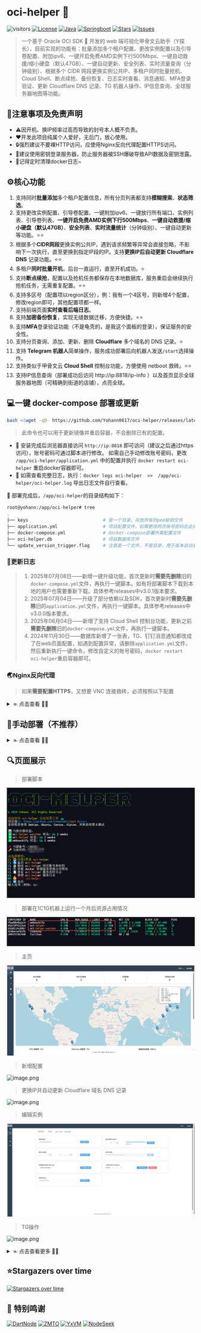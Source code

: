 # oci-helper 🐢

![visitors](https://komarev.com/ghpvc/?username=Yohann0617&color=green&style=flat-square&label=visitors)
[![License](https://img.shields.io/badge/license-Apache%202.0-blue.svg)](LICENSE)
[![Java](https://img.shields.io/badge/Java-21+-orange?logo=java)](Java)
[![Springboot](https://img.shields.io/badge/Springboot-3+-green?logo=springboot)](Springboot)
[![Stars](https://img.shields.io/github/stars/Yohann0617/oci-helper)](https://github.com/Yohann0617/oci-helper/stargazers)
[![Issues](https://img.shields.io/github/issues/Yohann0617/oci-helper)](https://github.com/Yohann0617/oci-helper/issues)


> 一个基于 Oracle OCI SDK 🐢 开发的 web 端可视化甲骨文云助手（Y探长），目前实现的功能有：批量添加多个租户配置、更改实例配置以及引导卷配置、附加ipv6、一键开启免费AMD实例下行500Mbps、一键自动救援/缩小硬盘（默认47GB）、一键自动更新、安全列表、实时流量查询（分钟级别）、根据多个 CIDR 网段更换实例公共IP、多租户同时批量抢机、Cloud Shell、断点续抢、备份恢复、日志实时查看、消息通知、MFA登录验证、更新 Cloudflare DNS 记录、TG 机器人操作、IP信息查询、全球服务器地图等功能。

## 🔔注意事项及免责声明

- ⚠️因开机、换IP频率过高而导致的封号本人概不负责。
- ❤️开发此项目纯属个人爱好，无后门，放心使用。
- 🔒强烈建议不要裸HTTP访问，应使用Nginx反向代理配置HTTPS访问。
- 🔐建议使用密钥登录服务器，防止服务器被SSH爆破导致API数据及密钥泄露。
- 📃记得定时清理docker日志~

## ⚙核心功能

1. 支持同时**批量添加**多个租户配置信息，所有分页列表都支持**模糊搜索**、**状态筛选**。
2. 支持更改实例配置、引导卷配置、一键附加ipv6、一键放行所有端口、实例列表、引导卷列表、**一键开启免费AMD实例下行500Mbps**、**一键自动救援/缩小硬盘（默认47GB）**、**安全列表**、**实时流量统计**（分钟级别）、一键自动更新等功能。⭐⭐
3. 根据多个**CIDR网段**更换实例公共IP，遇到请求频繁等异常会直接忽略，不影响下一次执行，直至更换到指定IP段的IP。支持**更换IP后自动更新 Cloudflare DNS** 记录功能。⭐⭐
4. 多租户**同时批量开机**，后台一直运行，直至开机成功。⭐
5. 支持**断点续抢**，配置以及抢机任务都保存在本地数据库，服务重启会继续执行抢机任务，无需重复配置。⭐⭐
6. 支持多区号（配置项以region区分），例：我有一个4区号，则新增4个配置，修改region即可，其他配置项都一样。
7. 支持前端页面**实时查看后端日志**。
8. 支持**加密备份恢复**，实现无缝数据迁移，方便快捷。⭐⭐
9. 支持**MFA**登录验证功能（不是龟壳的，是我这个面板的登录），保证服务的安全性。
10. 支持分页查询、添加、更新、删除 **Cloudflare** 多个域名的 DNS 记录。⭐
11. 支持 **Telegram 机器人**简单操作，服务成功部署后向机器人发送`/start`选择操作。
12. 支持类似于甲骨文云 **Cloud Shell** 控制台功能，方便使用 netboot 救砖。⭐⭐
13. 支持IP信息查询（部署成功后访问 http://ip:8818/ip-info ）以及首页显示全球服务器地图（可精确到街道的店铺），点亮全球。

## 💻一键 docker-compose 部署或更新

```bash
bash <(wget -qO- https://github.com/Yohann0617/oci-helper/releases/latest/download/sh_oci-helper_install.sh)
```
> 此命令也可以用于更新镜像并重启容器，不会删除已有的配置。

- 🔔 安装完成后浏览器直接访问 `http://ip:8818` 即可访问（建议之后通过https访问），账号密码可通过脚本进行修改。
如需自己手动修改账号密码，更改 `/app/oci-helper/application.yml` 中的配置并执行 `docker restart oci-helper` 重启docker容器即可。
- 📃 如需查看完整日志，执行：`docker logs oci-helper  >>  /app/oci-helper/oci-helper.log` 导出日志文件自行查看。

🎄 部署完成后，`/app/oci-helper`的目录结构如下：
```bash
root@yohann:/app/oci-helper# tree
.
├── keys                            # 是一个目录，存放所有的pem秘钥文件
├── application.yml                 # 项目配置文件，如需更改网页账号密码在此处更改，并执行 docker restart oci-helper 重启容器
├── docker-compose.yml              # docker-compose部署所需配置文件
├── oci-helper.db                   # 项目数据库文件
└── update_version_trigger.flag     # 注意是一个文件，不是目录，用于版本自动更新
````

### 📃更新日志

> 1. 2025年07月08日——新增一键升级功能，首次更新时**需要先删除**旧的`docker-compose.yml`文件，再执行一键脚本。如有将部署脚本下载到本地的用户也需要重新下载。具体参考releases中v3.0.1版本要求。
> 2. 2025年07月04日——升级了部分依赖以及SDK，首次更新时**需要先删除**旧的`application.yml`文件，再执行一键脚本。具体参考releases中v3.0.0版本要求。
> 3. 2025年06月04日——新增了支持 Cloud Shell 控制台功能，更新之前**需要先删除**旧的`docker-compose.yml`文件，再执行一键脚本。
> 4. 2024年11月30日——数据库新增了一张表，TG、钉钉消息通知都改成了在web页面配置，如遇到配置异常，请删除`application.yml`文件，然后重新执行一键命令，修改自定义的账号密码，`docker restart oci-helper`重启容器即可。

### 🌏Nginx反向代理

> 如果**需要配置HTTPS**，又想要 VNC 连接救砖，必须按照以下配置

<details>
    <summary> ☜ 点击查看 👨‍💻</summary>

#### 1. 修改 docker-compose.yaml
> 这一步是保证服务端口只有服务器内部网络可以访问，外部无法直接通过IP+端口的方式访问服务，提高安全性。修改完之后需要执行 `cd /app/oci-helper && docker-compose down && docker-compose up -d` 重启服务或者直接再执行一次一键脚本。

`/app/oci-helper/docker-compose.yaml`：
```yaml
services:
  watcher:
    image: ghcr.io/yohann0617/oci-helper-watcher:main
    container_name: oci-helper-watcher
    restart: always
    volumes:
      - /var/run/docker.sock:/var/run/docker.sock
      - /usr/local/bin/docker-compose:/usr/local/bin/docker-compose
      - /app/oci-helper/docker-compose.yml:/app/oci-helper/docker-compose.yml
      - /app/oci-helper/update_version_trigger.flag:/app/oci-helper/update_version_trigger.flag
      - /app/oci-helper/oci-helper.db:/app/oci-helper/oci-helper.db

  oci-helper:
    image: ghcr.io/yohann0617/oci-helper:master
    container_name: oci-helper
    restart: always
    ports:
      - "127.0.0.1:8818:8818" # 修改项
    volumes:
      - /app/oci-helper/application.yml:/app/oci-helper/application.yml
      - /app/oci-helper/oci-helper.db:/app/oci-helper/oci-helper.db
      - /app/oci-helper/keys:/app/oci-helper/keys
      - /app/oci-helper/update_version_trigger.flag:/app/oci-helper/update_version_trigger.flag
    networks:
      - app-network
      
  websockify:
    image: ghcr.io/yohann0617/oci-helper-websockify:master
    container_name: websockify
    restart: always
    ports:
      - "127.0.0.1:6080:6080" # 修改项
    depends_on:
      - oci-helper
    networks:
      - app-network

networks:
  app-network:
    driver: bridge
```

#### 2. Nginx反向代理核心示例
> 修改完记得重启Nginx

```nginx
        location /myvnc/ {
            proxy_pass http://127.0.0.1:6080/;
            proxy_http_version 1.1;
            proxy_set_header Upgrade $http_upgrade;
            proxy_set_header Connection "upgrade";
            proxy_set_header Host $host;
            send_timeout 10800;
            proxy_read_timeout 10800;
            proxy_send_timeout 10800;
        }

        location / {
            add_header Cache-Control no-cache;
            proxy_pass http://127.0.0.1:8818;
            proxy_set_header Host $host;
            proxy_set_header X-Real-IP $remote_addr;
            proxy_set_header X-Forwarded-For $proxy_add_x_forwarded_for;
            proxy_set_header X-Forwarded-Proto $scheme;
            proxy_http_version 1.1;
            proxy_set_header Upgrade $http_upgrade;
            proxy_set_header Connection 'upgrade';
            send_timeout 10800;
            proxy_read_timeout 10800;
            proxy_send_timeout 10800;
        }
```

</details>

## 👶手动部署（不推荐）

<details>
    <summary> ☜ 点击查看 👨‍💻</summary>

### 1. 新建目录

创建密钥文件存放目录`/app/oci-helper/keys`。

```bash
mkdir -p /app/oci-helper/keys && cd /app/oci-helper
```

### 2. 下载文件

下载 [Releases](https://github.com/Yohann0617/oci-helper/releases/tag/deploy) 中的`application.yml`、`oci-helper.db`、`docker-compose.yml`以及**最新 Release 版本**的`sh_oci-helper_install.sh`这4个文件到`/app/oci-helper`目录下，并修改`application.yml`部分配置。
`sh_oci-helper_install.sh`是部署脚本，可自行修改内容，执行之前记得先`chmod +x /app/oci-helper/sh_oci-helper_install.sh`。

### 3. docker-compose 部署或更新

```bash
chmod +x /app/oci-helper/sh_oci-helper_install.sh && cd /app/oci-helper && ./sh_oci-helper_install.sh
```

> 此脚本也可以用于更新镜像并重启容器，不会删除已有的配置。

</details>

## 🔍页面展示

> 部署脚本

![image.png](./img/10-shell.png)

> 部署在1C1G机器上运行一个月后资源占用情况

![image.png](./img/10-status.png)

> 主页

![image.png](./img/1-home.png)

> 新增配置

![image.png](./img/3-add-1.png)

> 更换IP并自动更新 Cloudflare 域名 DNS 记录

![image.png](./img/3-instance-details.png)

> 编辑实例

![image.png](./img/3-instance-cfg.png)

> TG操作

![image.png](./img/9-tg-bot-1.jpg)

<details>
    <summary> ☜ 点击查看更多 👨‍💻</summary>

![image.png](./img/0-login.png)
![image.png](./img/1-home.png)
![image.png](./img/1-user.png)
![image.png](./img/1-tenantInfo.png)
![image.png](./img/3-add-1.png)
![image.png](./img/3-add-2.png)
![image.png](./img/3-create.png)
![image.png](./img/3-instance-details.png)
![image.png](./img/3-instance-vnc.png)
![image.png](./img/3-instance-cfg.png)
![image.png](./img/3-security-rule.png)
![image.png](./img/3-traffic.png)
![image.png](./img/4-task.png)
![image.png](./img/5-log.png)
![image.png](./img/6-basic-cfg.png)
![image.png](./img/7-backup.png)
![image.png](./img/7-cf.png)
![image.png](./img/8-inform.png)
![image.png](./img/9-tg-bot-1.jpg)
![image.png](./img/9-tg-bot-2.jpg)

</details>

## ⭐Stargazers over time

[![Stargazers over time](https://starchart.cc/Yohann0617/oci-helper.svg?variant=adaptive)](https://starchart.cc/Yohann0617/oci-helper)

## 🙏 特别鸣谢

<p align="left">
  <a href="https://dartnode.com" title="Powered by DartNode - Free VPS for Open Source"><img src="https://dartnode.com/branding/DN-Open-Source-sm.png" alt="DartNode" height="70"></a>
  <a href="https://zmto.com" title="Powered by ZMTO"><img src="https://zmto.com/favicon/favicon.ico" alt="ZMTO" height="70"></a>
  <a href="https://yxvm.com/" title="Powered by YxVM"><img src="https://yxvm.com/assets/img/logo.png" alt="YxVM" height="70"></a>
  <a href="https://www.nodeseek.com/" title="Powered by NodeSeek"><img src="https://cdn.nodeimage.com/i/xq07HPt3MvpzeKT2Du6o0KDoWcWlcYSY.webp" alt="NodeSeek" height="70"></a>
</p>












